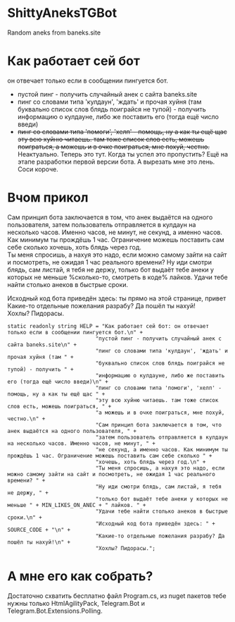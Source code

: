 # ShittyAneksTGBot
Random aneks from baneks.site


# Как работает сей бот
он отвечает только если в сообщении пингуется бот.
* пустой пинг - получить случайный анек с сайта baneks.site
* пинг со словами типа 'кулдаун', 'ждать' и прочая хуйня (там буквально список слов блядь поиграйся не тупой) - получить информацию о кулдауне, либо же поставить его (тогда ещё число введи)
* ~~пинг со словами типа 'помоги', 'хелп' - помощь, ну а как ты ещё щас эту всю хуйню читаешь. там тоже список слов есть, можешь поиграться, а можешь и в очке поиграться, мне похуй, честно.~~ Неактуально. Теперь это тут. Когда ты успел это пропустить? Ещё на этапе разработки первой версии бота. А вырезать мне это лень. Соси короче.
# Вчом прикол
Сам принцип бота заключается в том, что анек выдаётся на одного пользователя, затем пользователь отправляется в кулдаун на несколько часов. Именно часов, не минут, не секунд, а именно часов. Как минимум ты прождёшь 1 час. Ограничение можешь поставить сам себе сколько хочешь, хоть блядь через год.\
Ты меня спросишь, а нахуя это надо, если можно самому зайти на сайт и посмотреть, не ожидая 1 час реального времени? Ну иди смотри блядь, сам листай, я тебя не держу, только бот выдаёт тебе анеки у которых не меньше %сколько-то, смотреть в коде% лайков. Удачи тебе найти столько анеков в быстрые сроки.

Исходный код бота приведён здесь: ты прямо на этой странице, привет\
Какие-то отдельные пожелания разрабу? Да пошёл ты нахуй!\
Хохлы? Пидорасы.


```
static readonly string HELP = "Как работает сей бот: он отвечает только если в сообщении пингуется бот.\n" +
                            "пустой пинг - получить случайный анек с сайта baneks.site\n" +
                            "пинг со словами типа 'кулдаун', 'ждать' и прочая хуйня (там " +
                            "буквально список слов блядь поиграйся не тупой) - получить " +
                            "информацию о кулдауне, либо же поставить его (тогда ещё число введи)\n" +
                            "пинг со словами типа 'помоги', 'хелп' - помощь, ну а как ты ещё щас " +
                            "эту всю хуйню читаешь. там тоже список слов есть, можешь поиграться, " +
                            "а можешь и в очке поиграться, мне похуй, честно.\n" +
                            "Сам принцип бота заключается в том, что анек выдаётся на одного пользователя, " +
                            "затем пользователь отправляется в кулдаун на несколько часов. Именно часов, не минут, " +
                            "не секунд, а именно часов. Как минимум ты прождёшь 1 час. Ограничение можешь поставить сам себе сколько " +
                            "хочешь, хоть блядь через год.\n" +
                            "Ты меня спросишь, а нахуя это надо, если можно самому зайти на сайт и посмотреть, не ожидая 1 час реального времени? " +
                            "Ну иди смотри блядь, сам листай, я тебя не держу, " +
                            "только бот выдаёт тебе анеки у которых не меньше " + MIN_LIKES_ON_ANEC + " лайков. " +
                            "Удачи тебе найти столько анеков в быстрые сроки.\n" +
                            "Исходный код бота приведён здесь: " + SOURCE_CODE + "\n" +
                            "Какие-то отдельные пожелания разрабу? Да пошёл ты нахуй!\n" +
                            "Хохлы? Пидорасы.";
```

# А мне его как собрать?
Достаточно схватить бесплатно файл Program.cs, из nuget пакетов тебе нужны только HtmlAgilityPack, Telegram.Bot и Telegram.Bot.Extensions.Polling.
